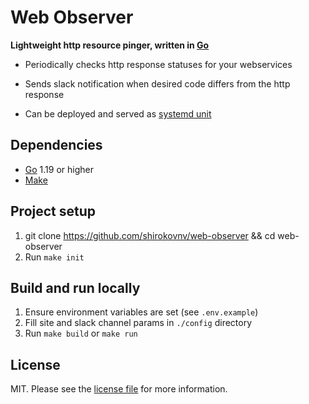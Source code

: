 # Web Observer

**Lightweight http resource pinger, written in [Go][link-go]**

- Periodically checks http response statuses for your webservices

- Sends slack notification when desired code differs from the http response

- Can be deployed and served as [systemd unit][link-systemd]

## Dependencies

- [Go][link-go] 1.19 or higher
- [Make][link-make]

## Project setup

1. git clone https://github.com/shirokovnv/web-observer && cd web-observer
2. Run `make init`

## Build and run locally

1. Ensure environment variables are set (see `.env.example`)
2. Fill site and slack channel params in `./config` directory
3. Run `make build` or `make run`

## License

MIT. Please see the [license file](LICENSE.md) for more information.

[link-go]: https://go.dev/
[link-make]: https://www.gnu.org/software/make/manual/make.html
[link-systemd]: https://systemd.io/
